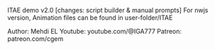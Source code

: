 ITAE demo v2.0 [changes: script builder & manual prompts]
For nwjs version, Animation files can be found in user-folder/ITAE

Author: Mehdi EL
Youtube: youtube.com/@IGA777
Patreon: patreon.com/cgem
